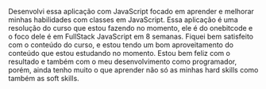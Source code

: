 Desenvolvi essa aplicação com JavaScript focado em aprender e melhorar minhas habilidades com classes em JavaScript. Essa aplicação é uma resolução do curso
que estou fazendo no momento, ele é do onebitcode e o foco dele é em FullStack JavaScript em 8 semanas. Fiquei bem satisfeito com o conteúdo do curso, e 
estou tendo um bom aproveitamento do conteúdo que estou estudando no momento. 
Estou bem feliz com o resultado e também com o meu desenvolvimento como programador, porém, ainda tenho muito o que aprender não só as minhas hard skills como também as
soft skills. 